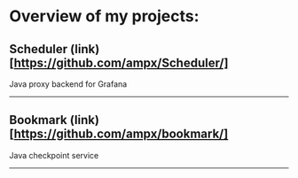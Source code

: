 # Overview of my projects:

## Scheduler (link)[https://github.com/ampx/Scheduler/]

Java proxy backend for Grafana

----------------

## Bookmark (link)[https://github.com/ampx/bookmark/]

Java checkpoint service

---------------

